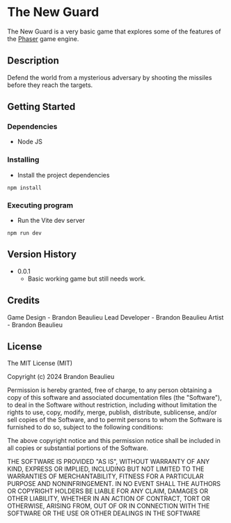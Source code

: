 # The New Guard

The New Guard is a very basic game that explores some of the features of the [Phaser](https://phaser.io/) game engine.

## Description

Defend the world from a mysterious adversary by shooting the missiles before they reach the targets. 

## Getting Started

### Dependencies

* Node JS

### Installing

* Install the project dependencies
```
npm install
```

### Executing program

* Run the Vite dev server
```
npm run dev
```

## Version History

* 0.0.1
    * Basic working game but still needs work.

## Credits
 
Game Design - Brandon Beaulieu
Lead Developer - Brandon Beaulieu
Artist - Brandon Beaulieu

## License
 
The MIT License (MIT)

Copyright (c) 2024 Brandon Beaulieu

Permission is hereby granted, free of charge, to any person obtaining a copy of this software and associated documentation files (the "Software"), to deal in the Software without restriction, including without limitation the rights to use, copy, modify, merge, publish, distribute, sublicense, and/or sell copies of the Software, and to permit persons to whom the Software is furnished to do so, subject to the following conditions:

The above copyright notice and this permission notice shall be included in all copies or substantial portions of the Software.

THE SOFTWARE IS PROVIDED "AS IS", WITHOUT WARRANTY OF ANY KIND, EXPRESS OR IMPLIED, INCLUDING BUT NOT LIMITED TO THE WARRANTIES OF MERCHANTABILITY, FITNESS FOR A PARTICULAR PURPOSE AND NONINFRINGEMENT. IN NO EVENT SHALL THE AUTHORS OR COPYRIGHT HOLDERS BE LIABLE FOR ANY CLAIM, DAMAGES OR OTHER LIABILITY, WHETHER IN AN ACTION OF CONTRACT, TORT OR OTHERWISE, ARISING FROM, OUT OF OR IN CONNECTION WITH THE SOFTWARE OR THE USE OR OTHER DEALINGS IN THE SOFTWARE




